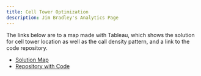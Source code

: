 ```yaml
---
title: Cell Tower Optimization
description: Jim Bradley's Analytics Page
---
```


The links below are to a map made with Tableau, which shows the solution for cell tower location as well as the call density pattern, and a link to the code repository. 

- [Solution Map](solution.jpg)
- [Repository with Code](https://github.com/jrb28/cellTower)
